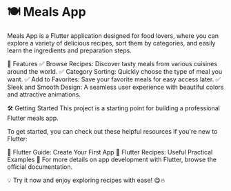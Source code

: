 # 🍽️ Meals App

Meals App is a Flutter application designed for food lovers, where you can explore a variety of delicious recipes, sort them by categories, and easily learn the ingredients and preparation steps.

🚀 Features
✅ Browse Recipes: Discover tasty meals from various cuisines around the world.
✅ Category Sorting: Quickly choose the type of meal you want.
✅ Add to Favorites: Save your favorite meals for easy access later.
✅ Sleek and Smooth Design: A seamless user experience with beautiful colors and attractive animations.

🛠 Getting Started
This project is a starting point for building a professional Flutter meals app.

To get started, you can check out these helpful resources if you're new to Flutter:

📖 Flutter Guide: Create Your First App
🍳 Flutter Recipes: Useful Practical Examples
🔗 For more details on app development with Flutter, browse the official documentation.

💡 Try it now and enjoy exploring recipes with ease! 😋🔥
